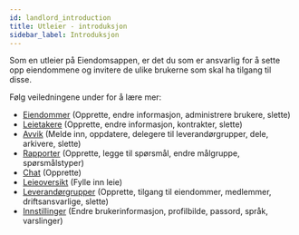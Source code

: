 ```yaml
---
id: landlord_introduction
title: Utleier - introduksjon
sidebar_label: Introduksjon
---
```


Som en utleier på Eiendomsappen, er det du som er ansvarlig for å sette opp eiendommene og invitere de ulike brukerne som skal ha tilgang til disse.

Følg veiledningene under for å lære mer:
 - [Eiendommer](landlord_properties) (Opprette, endre informasjon, administrere brukere, slette)
 - [Leietakere](landlord_tenants) (Opprette, endre informasjon, kontrakter, slette)
 - [Avvik](landlord_deviations) (Melde inn, oppdatere, delegere til leverandørgrupper, dele, arkivere, slette)
 - [Rapporter](landlord_reports) (Opprette, legge til spørsmål, endre målgruppe, spørsmålstyper)
 - [Chat](landlord_chat) (Opprette)
 - [Leieoversikt](landlord_incomeoverview) (Fylle inn leie)
 - [Leverandørgrupper](landlord_contractors) (Opprette, tilgang til eiendommer, medlemmer, driftsansvarlige, slette)
 - [Innstillinger](landlord_settings) (Endre brukerinformasjon, profilbilde, passord, språk, varslinger)
 